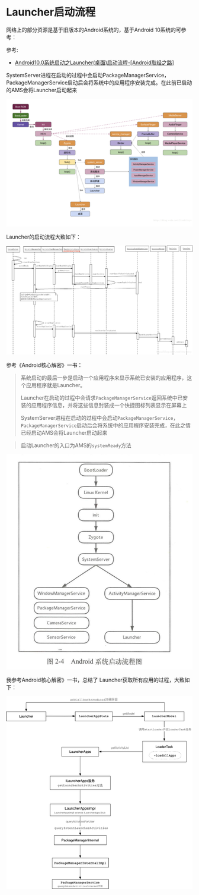# Launcher启动流程

网络上的部分资源是基于旧版本的Android系统的，基于Android 10系统的可参考：

参考:

+ [Android10.0系统启动之Launcher(桌面)启动流程-[Android取经之路]](https://blog.csdn.net/yiranfeng/article/details/103752203)



SystemServer进程在启动的过程中会启动PackageManagerService，PackageManagerService启动后会将系统中的应用程序安装完成。在此前已启动的AMS会将Launcher启动起来

![049](https://github.com/winfredzen/Android-Basic/blob/master/Framework/images/049.png)



Launcher的启动流程大致如下：

![033](https://github.com/winfredzen/Android-Basic/blob/master/Framework/images/033.png)



参考《Android核心解密》一书：

> 系统启动的最后一步是启动一个应用程序来显示系统已安装的应用程序，这个应用程序就是Launcher。
>
> Launcher在启动的过程中会请求`PackageManagerService`返回系统中已安装的应用程序信息，并将这些信息封装成一个快捷图标列表显示在屏幕上
>
> SystemServer进程在启动的过程中会启动`PackageManagerService`，`PackageManagerService`启动后会将系统中的应用程序安装完成，在此之情已经启动AMS会将Launcher启动起来



> 启动Launcher的入口为AMS的`systemReady`方法

![043](https://github.com/winfredzen/Android-Basic/blob/master/Framework/images/043.png)



我参考Android核心解密》一书，总结了 Launcher获取所有应用的过程，大致如下：

![044](https://github.com/winfredzen/Android-Basic/blob/master/Framework/images/044.png)

























